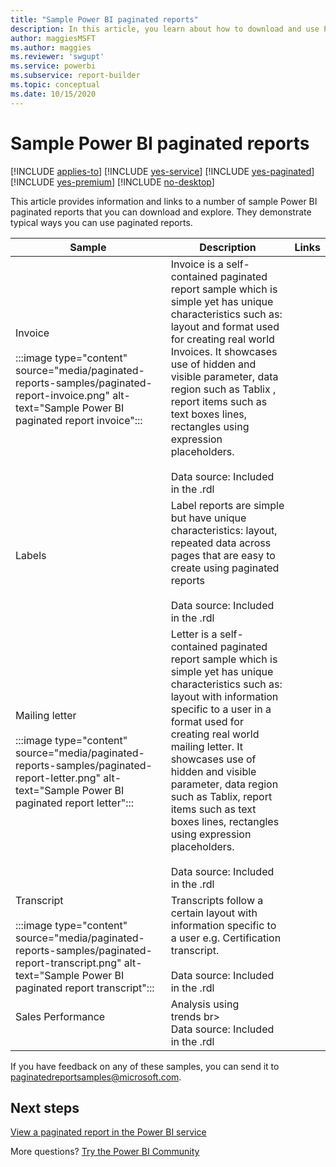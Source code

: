 ```yaml
---
title: "Sample Power BI paginated reports"
description: In this article, you learn about how to download and use Power BI paginated reports.
author: maggiesMSFT
ms.author: maggies
ms.reviewer: 'swgupt'
ms.service: powerbi
ms.subservice: report-builder
ms.topic: conceptual
ms.date: 10/15/2020
---
```


# Sample Power BI paginated reports


[!INCLUDE [applies-to](../includes/applies-to.md)] [!INCLUDE [yes-service](../includes/yes-service.md)] [!INCLUDE [yes-paginated](../includes/yes-paginated.md)] [!INCLUDE [yes-premium](../includes/yes-premium.md)] [!INCLUDE [no-desktop](../includes/no-desktop.md)]

This article provides information and links to a number of sample Power BI paginated reports that you can download and explore. They demonstrate typical ways you can use paginated reports.

|Sample  |Description  |Links  |
|---------|---------|---------|
|Invoice <br> <br> :::image type="content" source="media/paginated-reports-samples/paginated-report-invoice.png" alt-text="Sample Power BI paginated report invoice"::: | Invoice is a self-contained paginated report sample which is simple yet has unique characteristics such as: layout and format used for creating real world Invoices. It showcases use of hidden and visible parameter, data region such as Tablix , report items such as text boxes lines, rectangles using expression placeholders. <br> <br> Data source: Included in the .rdl |         |
|Labels <br> <br> | Label reports are simple but have unique characteristics: layout, repeated data across pages that are easy to create using paginated reports​<br> <br> Data source: Included in the .rdl   |         |
|Mailing letter <br> <br>:::image type="content" source="media/paginated-reports-samples/paginated-report-letter.png" alt-text="Sample Power BI paginated report letter":::  |  Letter is a self-contained paginated report sample which is simple yet has unique characteristics such as: layout with information specific to a user in a format used for creating real world mailing letter. It showcases use of hidden and visible parameter, data region such as Tablix, report items such as text boxes lines, rectangles using expression placeholders. <br> <br> Data source: Included in the .rdl |         |
|Transcript <br> <br>:::image type="content" source="media/paginated-reports-samples/paginated-report-transcript.png" alt-text="Sample Power BI paginated report transcript"::: | Transcripts follow a certain layout with information specific to a user e.g. Certification transcript.​ <br> <br> Data source: Included in the .rdl     |         |
|Sales Performance <br> <br> | Analysis using trends br> <br> Data source: Included in the .rdl        |         |


If you have feedback on any of these samples, you can send it to [paginatedreportsamples@microsoft.com](mailto:paginatedreportsamples@microsoft.com).
  
## Next steps

[View a paginated report in the Power BI service](../consumer/paginated-reports-view-power-bi-service.md)

More questions? [Try the Power BI Community](https://community.powerbi.com/)